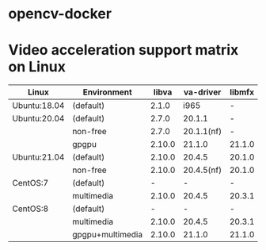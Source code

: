 # opencv-docker

# Video acceleration support matrix on Linux
| Linux        | Environment        | libva  | va-driver | libmfx | ffmpeg | gstreamer | cv::VideoCapture     | cv::VideoWriter     |
| ------------ | ------------------ | ------ | --------- | ------ | ------ | --------- | -------------------- | ------------------- |
| Ubuntu:18.04 | (default)          | 2.1.0  | i965      | -      | 3.4.8  | 1.14.5    | **-**                | **-**               |
| Ubuntu:20.04 | (default)          | 2.7.0  | 20.1.1    | -      | 4.2.4  | 1.16.2    | **VAAPI**            | **-**               |
|              | non-free           | 2.7.0  | 20.1.1(nf)| -      | 4.2.4  | 1.16.2    | **VAAPI**            | **VAAPI**           |
|              | gpgpu              | 2.10.0 | 21.1.0    | 21.1.0 | 4.2.4  | 1.16.2    | **VAAPI**            | **VAAPI**           |
| Ubuntu:21.04 | (default)          | 2.10.0 | 20.4.5    | 20.1.0 | 4.3.1  | 1.18.3    | **VAAPI**            | **-**               |
|              | non-free           | 2.10.0 | 20.4.5(nf)| 20.1.0 | 4.3.1  | 1.18.3    | **VAAPI, MFX**       | **MFX, VAAPI**      |
| CentOS:7     | (default)          | -      | -         | -      | -      | -         | **-**                | **-**               |
|              | multimedia         | 2.10.0 | 20.4.5    | 20.3.1 | 4.3.1  | 1.16.1    | **VAAPI, MFX**       | **MFX, VAAPI**      |
| CentOS:8     | (default)          | -      | -         | -      | -      | -         | **-**                | **-**               |
|              | multimedia         | 2.10.0 | 20.4.5    | 20.3.1 | 4.3.1  | 1.16.1    | **VAAPI, MFX**       | **MFX, VAAPI**      |
|              | gpgpu+multimedia   | 2.10.0 | 21.1.0    | 21.1.0 | 4.3.1  | 1.16.1    | **VAAPI, MFX**       | **MFX, VAAPI**      |

